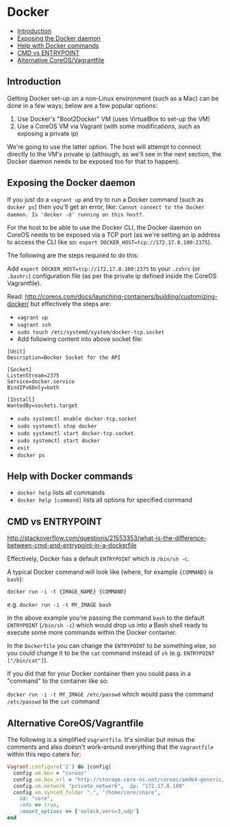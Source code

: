 # Docker

- [Introduction](#introduction)
- [Exposing the Docker daemon](#exposing-the-docker-daemon)
- [Help with Docker commands](#help-with-docker-commands)
- [CMD vs ENTRYPOINT](#cmd-vs-entrypoint)
- [Alternative CoreOS/Vagrantfile](#alternative-coreosvagrantfile)

## Introduction

Getting Docker set-up on a non-Linux environment (such as a Mac) can be done in a few ways; below are a few popular options:

1. Use Docker's "Boot2Docker" VM (uses VirtualBox to set-up the VM)
2. Use a CoreOS VM via Vagrant (with some modifications, such as exposing a private ip)

We're going to use the latter option. The host will attempt to connect directly to the VM's private ip (although, as we'll see in the next section, the Docker daemon needs to be exposed too for that to happen).

## Exposing the Docker daemon

If you just do a `vagrant up` and try to run a Docker command (such as `docker ps`) then you'll get an error, like: `Cannot connect to the Docker daemon. Is 'docker -d' running on this host?`.

For the host to be able to use the Docker CLI, the Docker daemon on CoreOS needs to be exposed via a TCP port (as we're setting an ip address to access the CLI like so: `export DOCKER_HOST=tcp://172.17.8.100:2375`).

The following are the steps required to do this:

Add `export DOCKER_HOST=tcp://172.17.8.100:2375` to your `.zshrc` (or `.bashrc`) configuration file (as per the private ip defined inside the CoreOS Vagrantfile).

Read: http://coreos.com/docs/launching-containers/building/customizing-docker/ but effectively the steps are:

- `vagrant up`
- `vagrant ssh`
- `sudo touch /etc/systemd/system/docker-tcp.socket`
- Add following content into above socket file:

```
[Unit]
Description=Docker Socket for the API

[Socket]
ListenStream=2375
Service=docker.service
BindIPv6Only=both

[Install]
WantedBy=sockets.target
```

- `sudo systemctl enable docker-tcp.socket`
- `sudo systemctl stop docker`
- `sudo systemctl start docker-tcp.socket`
- `sudo systemctl start docker`
- `exit`
- `docker ps`

## Help with Docker commands

- `docker help` lists all commands
- `docker help [command]` lists all options for specified command

## CMD vs ENTRYPOINT

http://stackoverflow.com/questions/21553353/what-is-the-difference-between-cmd-and-entrypoint-in-a-dockerfile

Effectively, Docker has a default `ENTRYPOINT` which is `/bin/sh -c`. 

A typical Docker command will look like (where, for example `{COMMAND}` is `bash`):

`docker run -i -t {IMAGE_NAME} {COMMAND}` 

e.g. `docker run -i -t MY_IMAGE bash`

In the above example you're passing the command `bash` to the default `ENTRYPOINT` (`/bin/sh -c`) which would drop us into a Bash shell ready to execute some more commands within the Docker container.

In the `Dockerfile` you can change the `ENTRYPOINT` to be something else, so you could change it to be the `cat` command instead of `sh` (e.g. `ENTRYPOINT ["/bin/cat"]`). 

If you did that for your Docker container then you could pass in a "command" to the container like so:

`docker run -i -t MY_IMAGE /etc/passwd` which would pass the command `/etc/passwd` to the `cat` command

## Alternative CoreOS/Vagrantfile

The following is a simplified `Vagrantfile`. It's similiar but minus the comments and also doesn't work-around everything that the `Vagrantfile` within this repo caters for:

```rb
Vagrant.configure('2') do |config|
  config.vm.box = "coreos"
  config.vm.box_url = "http://storage.core-os.net/coreos/amd64-generic/dev-channel/coreos_production_vagrant.box"
  config.vm.network "private_network",  ip: "172.17.8.100"
  config.vm.synced_folder ".", "/home/core/share",
    id: "core",
    :nfs => true,
    :mount_options => ['nolock,vers=3,udp']
end
```
